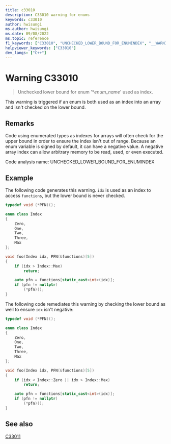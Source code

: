 ```yaml
---
title: c33010
description: C33010 warning for enums
keywords: c33010
author: hwisungi
ms.author: hwisungi
ms.date: 09/08/2022
ms.topic: reference
f1_keywords: ["C33010", "UNCHECKED_LOWER_BOUND_FOR_ENUMINDEX", "__WARNING_UNCHECKED_LOWER_BOUND_FOR_ENUMINDEX"]
helpviewer_keywords: ["C33010"]
dev_langs: ["C++"]
---
```

# Warning C33010

> Unchecked lower bound for enum '\**enum_name*' used as index.

This warning is triggered if an enum is both used as an index into an array and isn't checked on the lower bound.

## Remarks

Code using enumerated types as indexes for arrays will often check for the upper bound in order to ensure the index isn't out of range. Because an enum variable is signed by default, it can have a negative value. A negative array index can allow arbitrary memory to be read, used, or even executed.

Code analysis name: UNCHECKED_LOWER_BOUND_FOR_ENUMINDEX

## Example

The following code generates this warning. `idx` is used as an index to access `functions`, but the lower bound is never checked.

```cpp
typedef void (*PFN)();

enum class Index
{
    Zero,
    One,
    Two,
    Three,
    Max
};

void foo(Index idx, PFN(&functions)[5])
{
    if (idx > Index::Max)
        return;

    auto pfn = functions[static_cast<int>(idx)];
    if (pfn != nullptr)
        (*pfn)();
}
```

The following code remediates this warning by checking the lower bound as well to ensure `idx` isn't negative:

```cpp
typedef void (*PFN)();

enum class Index
{
    Zero,
    One,
    Two,
    Three,
    Max
};

void foo(Index idx, PFN(&functions)[5])
{
    if (idx < Index::Zero || idx > Index::Max)
        return;

    auto pfn = functions[static_cast<int>(idx)];
    if (pfn != nullptr)
        (*pfn)();
}
```

## See also

[C33011](./c33011.md)
